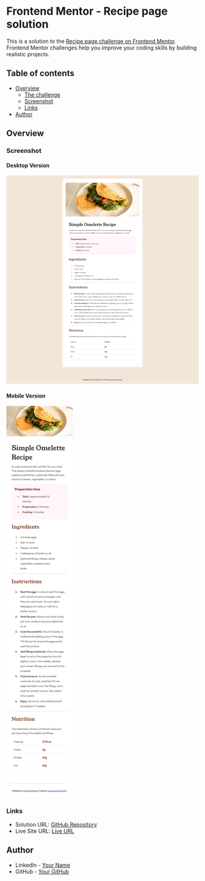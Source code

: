 # Frontend Mentor - Recipe page solution

This is a solution to the [Recipe page challenge on Frontend Mentor](https://www.frontendmentor.io/challenges/recipe-page-KiTsR8QQKm). Frontend Mentor challenges help you improve your coding skills by building realistic projects.

## Table of contents

- [Overview](#overview)
  - [The challenge](#the-challenge)
  - [Screenshot](#screenshot)
  - [Links](#links)
- [Author](#author)

## Overview

### Screenshot

#### Desktop Version

![](./screenshots/desktop-ver.png)

#### Mobile Version

![](./screenshots/mobile-ver.png)

### Links

- Solution URL: [GitHub Repository](https://github.com/henrikkudesu/frontendmentor-challenges/recipe-page-main)
- Live Site URL: [Live URL](https://henrikkudesu.github.io/frontendmentor-challenges/recipe-page-main)

## Author

- LinkedIn - [Your Name](https://www.linkedin.com/in/leonardo-henrikku/)
- GitHub - [Your GitHub](https://github.com/henrikkudesu)
